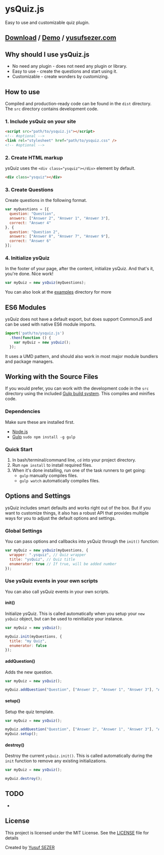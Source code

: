 # ysQuiz.js
Easy to use and customizable quiz plugin.

## [Download](https://github.com/yusufsefasezer/ysQuiz.js/archive/master.zip) / [Demo](https://www.yusufsezer.com/projects/ysquiz-js/) / [yusufsezer.com](http://www.yusufsezer.com)

## Why should I use ysQuiz.js
* No need any plugin - does not need any plugin or library.
* Easy to use - create the questions and start using it.
* Customizable - create wonders by customizing.

## How to use

Compiled and production-ready code can be found in the `dist` directory. The `src` directory contains development code.

### 1. Include ysQuiz on your site

```html
<script src="path/to/ysquiz.js"></script>
<!-- #optional -->
<link rel="stylesheet" href="path/to/ysquiz.css" />
<!-- #optional -->
```

### 2. Create HTML markup

ysQuiz uses the `<div class="ysquiz"></div>` element by default.

```html
<div class="ysquiz"></div>
```

### 3. Create Questions
Create questions in the following format.

```javascript
var myQuestions = [{
  question: "Question",
  answers: ["Answer 2", "Answer 1", "Answer 3"],
  correct: "Answer 4"
}, {
  question: "Question 2",
  answers: ["Answer 8", "Answer 7", "Answer 9"],
  correct: "Answer 6"
}];
```

### 4. Initialize ysQuiz
In the footer of your page, after the content, initialize ysQuiz. And that's it, you're done. Nice work!

```javascript
var myQuiz = new ysQuiz(myQuestions);
```

You can also look at the [examples](examples) directory for more

## ES6 Modules

ysQuiz does not have a default export, but does support CommonJS and can be used with native ES6 module imports.

```javascript
import('path/to/ysquiz.js')
  .then(function () {
    var myQuiz = new ysQuiz();
  });
``` 

It uses a UMD pattern, and should also work in most major module bundlers and package managers.

## Working with the Source Files

If you would prefer, you can work with the development code in the `src` directory using the included [Gulp build system](http://gulpjs.com/). This compiles and minifies code.

### Dependencies
Make sure these are installed first.

* [Node.js](http://nodejs.org)
* [Gulp](http://gulpjs.com) `sudo npm install -g gulp`

### Quick Start

1. In bash/terminal/command line, `cd` into your project directory.
2. Run `npm install` to install required files.
3. When it's done installing, run one of the task runners to get going:
	* `gulp` manually compiles files.
	* `gulp watch` automatically compiles files.

## Options and Settings

ysQuiz includes smart defaults and works right out of the box. But if you want to customize things, it also has a robust API that provides multiple ways for you to adjust the default options and settings.

### Global Settings

You can pass options and callbacks into ysQuiz through the `init()` function:

```javascript
var myQuiz = new ysQuiz(myQuestions, {
  wrapper: ".ysquiz", // Quiz wrapper
  title: "ysQuiz", // Quiz title
  enumerator: true // If true, will be added number
});
```

### Use ysQuiz events in your own scripts

You can also call ysQuiz events in your own scripts.

#### init()
Initialize ysQuiz. This is called automatically when you setup your `new ysQuiz` object, but can be used to reinitialize your instance.

```javascript
var myQuiz = new ysQuiz();

myQuiz.init(myQuestions, {
  title: "my Quiz",
  enumerator: false
});
```

#### addQuestion()
Adds the new question.

```javascript
var myQuiz = new ysQuiz();

myQuiz.addQuestion("Question", ["Answer 2", "Answer 1", "Answer 3"], "Answer 4");
```

#### setup()
Setup the quiz template.

```javascript
var myQuiz = new ysQuiz();

myQuiz.addQuestion("Question", ["Answer 2", "Answer 1", "Answer 3"], "Answer 4");
myQuiz.setup();
```

#### destroy()
Destroy the current `ysQuiz.init()`. This is called automatically during the `init` function to remove any existing initializations.

```javascript
var myQuiz = new ysQuiz();

myQuiz.destroy();
```

## TODO

-

## License
This project is licensed under the MIT License. See the [LICENSE](LICENSE) file for details

Created by [Yusuf SEZER](http://www.yusufsezer.com)

